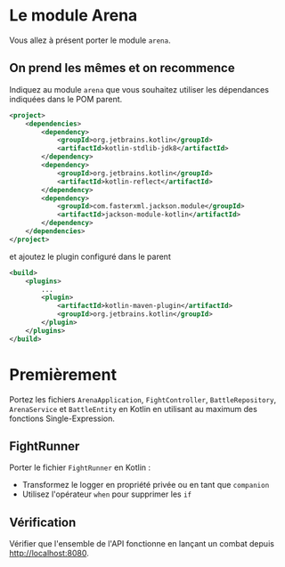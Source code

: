 # Le module Arena

Vous allez à présent porter le module `arena`.

## On prend les mêmes et on recommence

Indiquez au module `arena` que vous souhaitez utiliser les dépendances indiquées dans le POM parent.

```xml
<project>
    <dependencies>
        <dependency>
            <groupId>org.jetbrains.kotlin</groupId>
            <artifactId>kotlin-stdlib-jdk8</artifactId>
        </dependency>
        <dependency>
            <groupId>org.jetbrains.kotlin</groupId>
            <artifactId>kotlin-reflect</artifactId>
        </dependency>
        <dependency>
            <groupId>com.fasterxml.jackson.module</groupId>
            <artifactId>jackson-module-kotlin</artifactId>
        </dependency>
    </dependencies>
</project>
```


et ajoutez le plugin configuré dans le parent

```xml
<build>
    <plugins>
        ...
        <plugin>
            <artifactId>kotlin-maven-plugin</artifactId>
            <groupId>org.jetbrains.kotlin</groupId>
        </plugin>
    </plugins>
</build>
```

# Premièrement

Portez les fichiers `ArenaApplication`, `FightController`, `BattleRepository`, `ArenaService` et `BattleEntity` en Kotlin en utilisant au maximum des fonctions Single-Expression.

## FightRunner

Porter le fichier `FightRunner` en Kotlin :
- Transformez le logger en propriété privée ou en tant que `companion`
- Utilisez l'opérateur `when` pour supprimer les `if`

## Vérification

Vérifier que l'ensemble de l'API fonctionne en lançant un combat depuis [http://localhost:8080](http://localhost:8080).